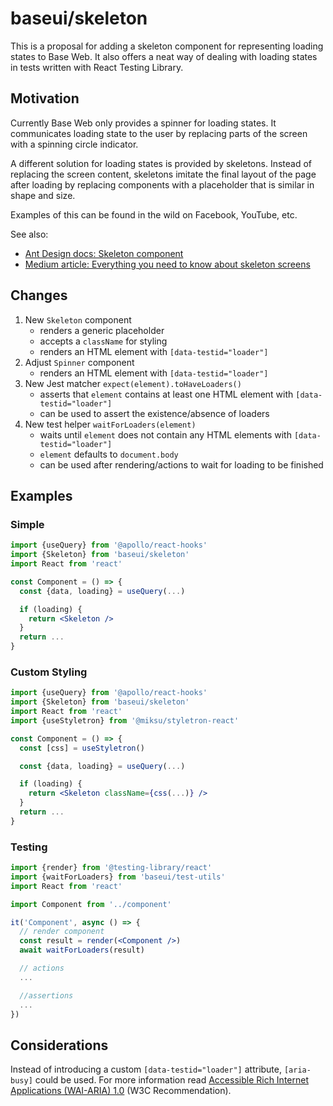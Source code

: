 # baseui/skeleton

This is a proposal for adding a skeleton component for representing loading states to Base Web. It also offers a neat way of dealing with loading states in tests written with React Testing Library.

## Motivation

Currently Base Web only provides a spinner for loading states. It communicates loading state to the user by replacing parts of the screen with a spinning circle indicator.

A different solution for loading states is provided by skeletons. Instead of replacing the screen content, skeletons imitate the final layout of the page after loading by replacing components with a placeholder that is similar in shape and size.

Examples of this can be found in the wild on Facebook, YouTube, etc.

See also:

* [Ant Design docs: Skeleton component](https://ant.design/components/skeleton/#components-skeleton-demo-active)
* [Medium article: Everything you need to know about skeleton screens](https://uxdesign.cc/what-you-should-know-about-skeleton-screens-a820c45a571a)

## Changes

1. New `Skeleton` component
   * renders a generic placeholder
   * accepts a `className` for styling
   * renders an HTML element with `[data-testid="loader"]`
2. Adjust `Spinner` component
   * renders an HTML element with `[data-testid="loader"]`
3. New Jest matcher `expect(element).toHaveLoaders()`
   * asserts that `element` contains at least one HTML element with `[data-testid="loader"]`
   * can be used to assert the existence/absence of loaders
4. New test helper `waitForLoaders(element)`
   * waits until `element` does not contain any HTML elements with `[data-testid="loader"]`
   * `element` defaults to `document.body`
   * can be used after rendering/actions to wait for loading to be finished

## Examples

### Simple

```jsx
import {useQuery} from '@apollo/react-hooks'
import {Skeleton} from 'baseui/skeleton'
import React from 'react'

const Component = () => {
  const {data, loading} = useQuery(...)

  if (loading) {
    return <Skeleton />
  }
  return ...
}
```

### Custom Styling

```jsx
import {useQuery} from '@apollo/react-hooks'
import {Skeleton} from 'baseui/skeleton'
import React from 'react'
import {useStyletron} from '@miksu/styletron-react'

const Component = () => {
  const [css] = useStyletron()

  const {data, loading} = useQuery(...)

  if (loading) {
    return <Skeleton className={css(...)} />
  }
  return ...
}
```

### Testing

```jsx
import {render} from '@testing-library/react'
import {waitForLoaders} from 'baseui/test-utils'
import React from 'react'

import Component from '../component'

it('Component', async () => {
  // render component
  const result = render(<Component />)
  await waitForLoaders(result)

  // actions
  ...

  //assertions
  ...
})
```

## Considerations

Instead of introducing a custom `[data-testid="loader"]` attribute, `[aria-busy]` could be used. For more information read [Accessible Rich Internet Applications (WAI-ARIA) 1.0](https://www.w3.org/TR/wai-aria-1.0/states_and_properties#aria-busy) (W3C Recommendation).
